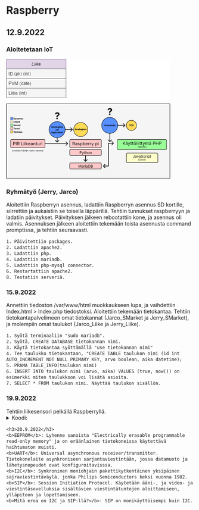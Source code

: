 # Raspberry
<h2>12.9.2022</h2>
  <h3>Aloitetetaan IoT</h3>

  ![Suunnitelma](https://github.com/jarcoheiskanen/IoT/blob/main/Images/Testi.png)

  <h3>Ryhmätyö (Jerry, Jarco)</h3>
    Aloitettiin Raspberryn asennus, ladattiin Raspberryn asennus SD kortille, siirrettiin ja aukaistiin se toisella läppärillä. Tehtiin tunnukset raspberryyn ja ladatiin päivitykset. Päivityksen jälkeen rebootattiin kone, ja asennus oli valmis. Asennuksen jälkeen aloitettiin tekemään toista asennusta command promptissa, ja tehtiin seuraavasti.
    
    1. Päivitettiin packages.
    2. Ladattiin apache2.
    3. Ladattiin php.
    4. Ladattiin mariadb.
    5. Ladattiin php-mysql connector.
    6. Restartattiin apache2.
    8. Testatiin serveriä.

  <h3>15.9.2022</h3>
  Annettiin tiedoston /var/www/html muokkaukseen lupa, ja vaihdettiin Index.html > Index.php tiedostoksi.
  Aloitettiin tekemään tietokantaa. Tehtiin tietokantapalvelimeen omat tietokannat (Jarco_SMarket ja Jerry_SMarket), ja molempiin omat taulukot (Jarco_Liike ja Jerry_Liike).
    
    1. Syötä terminaaliin "sudo mariadb".
    2. Syötä, CREATE DATABASE tietokannan nimi.
    3. Käytä tietokantaa syöttämällä "use tietokannan nimi"
    4. Tee taulukko tietokantaan, "CREATE TABLE taulukon nimi (id int AUTO_INCREMENT NOT NULL PRIMARY KEY, arvo boolean, aika datetime);
    5. PRAMA TABLE_INFO(taulukon nimi)
    6. INSERT INTO taulukon nimi (arvo, aika) VALUES (true, now()) on esimerkki miten taulukkoon voi lisätä asioita.
    7. SELECT * FROM taulukon nimi. Näyttää taulukon sisällön.

  <h3>19.9.2022</h3>
  Tehtiin liikesensori pelkällä Raspberryllä.
  <details>
    <summary>
      Koodi:
    </summary>
  
      ## -- Lisää libraryt koodiin
      import time
      import RPi.GPIO as GPIO
      
      ## -- Lisää variablet, ja aloittaa setupin GPIO:on
      pin = 4
      GPIO.setmode(GPIO.BCM)
      GPIO.setup(pin, GPIO.IN)
      
      ## -- Function, joka hakee ajan.
      def getTime():
        result = time.localtime()
        time_string = time.strftime("%m/%d&%y/, %H:%M:%S:", result)
        return time_string
        
      ## -- Kokeilee jos koodissa on virheitä, jos ei se aloittaa loopin joka ei lopu koskaan.
      try:
        while True:
          timeResult = getTime()
          if GPIO.input(pin):
            print("Liikettä: "+ str(timeResult))
          else:
            print("Ei liikettä: "+ str(timeResult))
          time.sleep(2.5)
      except:
        print("-")
        GPIO.cleanup()
  </details>
  
    <h3>20.9.2022</h3>
    <b>EEPROM</b>: Lyhenne sanoista "Electrically erasable programmable read-only memory" ja on eräänlainen tietokoneissa käytettävä haihtumaton muisti.
    <b>UART</b>: Universal asynchronous receiver/transmitter. Tietokonelaite asynkroniseen sarjantaviestintään, jossa datamuoto ja lähetysnopeudet ovat konfiguroitavisssa.
    <b>I2C</b>: Synkroninen moniohjain pakettikytkentäinen yksipäinen sajraviestintäväylä, jonka Philips Semiconductors keksi vuonna 1982.
    <b>SIP</b>: Session Initiation Protocol. Käytetään ääni-, ja video- ja viestintäsovelluksia sisältävien viestintätuntojen aloittamiseen, ylläpitoon ja lopettamiseen.
    <b>Mitä eroa on I2C ja SIP:llä?</b>: SIP on monikäyttöisempi kuin I2C.
